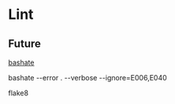 # Lint

## Future

[bashate](https://github.com/openstack/bashate)

bashate --error . --verbose --ignore=E006,E040

flake8
